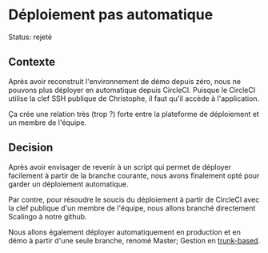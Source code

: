 # Déploiement pas automatique

Status: rejeté

## Contexte

Après avoir reconstruit l'environnement de démo depuis zéro, nous ne pouvons
plus déployer en automatique depuis CircleCI. Puisque le CircleCI utilise la
clef SSH publique de Christophe, il faut qu'il accède à l'application.

Ça crée une relation très (trop ?) forte entre la plateforme de déploiement et
un membre de l'équipe.

## Decision

Après avoir envisager de revenir à un script qui permet de déployer facilement à partir de la
branche courante, nous avons finalement opté pour garder un déploiement automatique.

Par contre, pour résoudre le soucis du déploiement à partir de CircleCI avec la
clef publique d'un membre de l'équipe, nous allons branché directement Scalingo
à notre github.

Nous allons également déployer automatiquement en production et en démo à
partir d'une seule branche, renomé Master; Gestion en
[trunk-based](https://en.wikipedia.org/wiki/Trunk_%28software%29).
